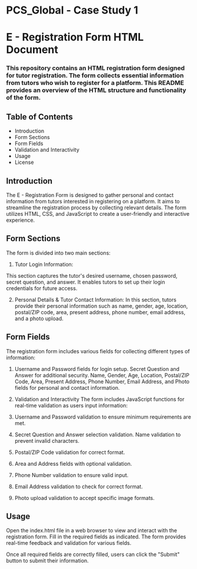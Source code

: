 # PCS_Global - Case Study 1

# E - Registration Form HTML Document
### This repository contains an HTML registration form designed for tutor registration. The form collects essential information from tutors who wish to register for a platform. This README provides an overview of the HTML structure and functionality of the form.

## Table of Contents
- Introduction
- Form Sections
- Form Fields
- Validation and Interactivity
- Usage
- License
## Introduction
The E - Registration Form is designed to gather personal and contact information from tutors interested in registering on a platform. It aims to streamline the registration process by collecting relevant details. The form utilizes HTML, CSS, and JavaScript to create a user-friendly and interactive experience.

## Form Sections
The form is divided into two main sections:

1. Tutor Login Information:

 This section captures the tutor's desired username, chosen password, secret question, and answer. It enables tutors to set up their login credentials for future access.

2. Personal Details & Tutor Contact Information: 
In this section, tutors provide their personal information such as name, gender, age, location, postal/ZIP code, area, present address, phone number, email address, and a photo upload.

## Form Fields

The registration form includes various fields for collecting different types of information:

1. Username and Password fields for login setup.
Secret Question and Answer for additional security.
Name, Gender, Age, Location, Postal/ZIP Code, Area, Present Address, Phone Number, Email Address, and Photo fields for personal and contact information.

2. Validation and Interactivity
The form includes JavaScript functions for real-time validation as users input information:

3. Username and Password validation to ensure minimum requirements are met.

4. Secret Question and Answer selection validation.
Name validation to prevent invalid characters.

5. Postal/ZIP Code validation for correct format.

6. Area and Address fields with optional validation.

7. Phone Number validation to ensure valid input.

8. Email Address validation to check for correct format.

9. Photo upload validation to accept specific image formats.

## Usage
Open the index.html file in a web browser to view and interact with the registration form.
Fill in the required fields as indicated.
The form provides real-time feedback and validation for various fields.

Once all required fields are correctly filled, users can click the "Submit" button to submit their information.

